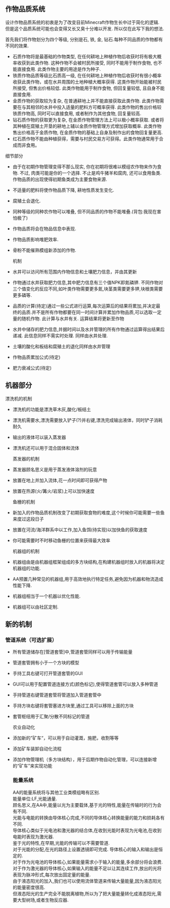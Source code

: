 ## 作物品质系统

设计作物品质系统的初衷是为了改变目前Minecraft作物生长中过于简化的逻辑. 但是这个品质系统可能也会变得又长又臭十分难以开发. 所以仅在此写下我的想法.

首先我们将作物划分为四个等级, 分别是石, 铁, 金, 钻石.每种不同品质的作物都有不同的效果.

- 石质作物将是最基础的作物类型, 在任何耕地上种植作物后收获时将有极大概率收获到此类作物. 这种作物不会被村民所接受, 同时不能用于制作食物, 也不能直接食用. 此类作物主要的用途是作为种子.
- 铁质作物品质等级比石质高一级, 在任何耕地上种植作物后收获时有很小概率收获此类作物，或在水井周围的土地种植大概率获得. 这类作物开始能被村民所接受, 但售出价格较低. 此类作物能用于制作食物, 但回复量较低, 且自身不能直接食用.
- 金质作物的获取较为复杂, 在普通耕地上并不能直接获取此类作物. 此类作物需要在与其相邻的水井中投入适量的肥料方可概率获得. 此类作物的售出价格较铁质作物高, 同时可以直接食用, 或者制作为其他食物, 回复量较高.
- 钻石质作物的获取更为复杂, 在金质作物管理方法上可以极小概率获取. 或者将其种植在腐殖土开垦的耕地上辅以金质作物管理方式增加获取概率. 此类作物售出价格高于金质作物, 在金质作物的基础上自身及制作出的食物回复量更高.
- 红石质作物不能由种植获得，需要与村民交易方可获得。此类作物通常用于合成而非食用。

细节部分

- 由于在初期作物管理变得不那么现实, 你在初期将很难以模组农作物来作为食物. 不过, 肉类可能是你的一个选择. 不止是鸡牛猪羊和腐肉, 还可以食用鱼类. 作物品质的出现使得初期鱼类成为主要食物来源.
- 不适量的肥料将使作物品质下降, 耕地性质发生变化.
- 腐殖土会退化.
- 同种等级的同种农作物可以堆叠, 但不同品质的作物不能堆叠.(背包:我现在害怕极了)
- 作物品质将会在物品信息中表现.
- 作物品质影响堆肥效率.
- 骨粉不能催熟模组新添加的作物.

  机制
- 水井可以访问所有范围内作物信息和土壤肥力信息，并由其更新
- 作物通过水井获取肥力信息,其中肥力信息有三个值NPK即氮磷钾. 不同作物对三个值变化的反应不同,如叶类作物需要更多氮,块茎类需要更多钾,块根类需要更多磷等.
- 品质的计算(待定)通过一些公式进行运算,每次运算后的结果将累加,并决定最终的品质.并不是所有作物都要在同一时间计算并累加作物品质,可以选取一定量的随机作物. 此计算与水井有关. 运算结果将更新至作物
- 水井中储存的肥力信息,并据时间以及水井管理的所有作物通过运算得出结果后递减. 此信息同样不需实时处理. 同样由水井处理.
- 土壤的酸化和板结和腐殖土的退化同样由水井管理
- 作物品质累加公式(待定)
- 肥力衰减公式(待定)

## 机器部分

  漂洗机的机制

- 漂洗机的功能是漂洗草木灰,酸化/板结土
- 漂洗机需要水,漂洗需要放入铲子(?)并右键,漂洗完成输出液体，同时铲子消耗耐久
- 输出的液体可以装入蒸发器
- 漂洗机还可以用于混合固体和流体

  蒸发器的机制
- 蒸发器顾名思义是用于蒸发液体溶剂的玩意
- 放置在地上并加入流体,花一点时间即可获得产物
- 放置在热源(火/篝火/岩浆)上可以加快速度

  鱼栅的机制

- 新加入的作物品质机制改变了初期获取食物的难度,这个时候你可能需要一些鱼来度过这段日子
- 放置在河流/海洋群系中以工作,加入鱼饵(待实现)以加快鱼的获取速度
- 你可能需要时不时移动鱼栅的位置来获得最大效率

  机器组的机制
-  机器组由是由机器组框架组成的多方块结构,在构建机器组时放入的机器将决定机器组的功能.
-  AA预置几种常见的机器组,用于高效地执行特定任务,避免因为机器和物流造成性能下降.
-  机器组相当于一个机器以优化性能.
-  机器组可以由社区定制.

## 新的机制

  ### 管道系统（可选扩展）

- 所有管道储存在[管道套管]中,管道套管同样可以用于传输能量
- 管道套管拥有小于一个方块的模型
- 手持工具右键可打开管道套管的GUI
- GUI可以用于配置管道连接方式(颜色标记),使得管道套管可以放入多种管道
- 手持管道右键管道套管将管道加入管道套管中
- 手持方块右键将套管塞进方块里,通过工具可以移除上面的方块
- 套管枢纽用于汇聚/分散不同标记的管道

  农业自动化
- 添加新的”矿车“，可以用于自动灌溉，施肥，收割等等
- 添加矿车装卸自动化流程
- 添加作物管理机（多方块结构），用于后期作物自动化管理，可以连接新增的“矿车”来实现功能
  
  ### 能量系统
  
  AA的能量系统将与其他工业类模组略有区别.  
  能量单位:LF,光能通量.    
  顾名思义,在AA中,能量以光为主要载体,基于光的特性,能量在传输时的行为会有不同.  
  光能与电能的转换由导体核心完成,不同的导体核心转换能量的能力和损耗各有不同.  
  导体核心类似于光电池和激光器的结合体,在收到光能时表现为光电池,在收到电能时表现为激光器.  
  鉴于光的特性,在早期,光能的传输可以不需要管道.  
  对于光能的分配,在光的路径上设置透镜即可完成.
  导体核心的输入和输出是恒定的.  
  对于作为光电池的导体核心,如果能量需求小于输入的能量,多余部分将会浪费.  
  对于作为激光器的导体核心,如果输入的能量不足以让其连续工作,放出的光将表现为脉冲形式,每次放出固定量的能量.  
  由于液态阳光的加入,我们也可以使用流体管道来传输大量能量,因为液态阳光的能量密度很高.  
  但液态阳光的生产完全不能脱离植物,所以为了把大量能量转化成液态阳光,需要大型树场,或者生物反应器.  

  